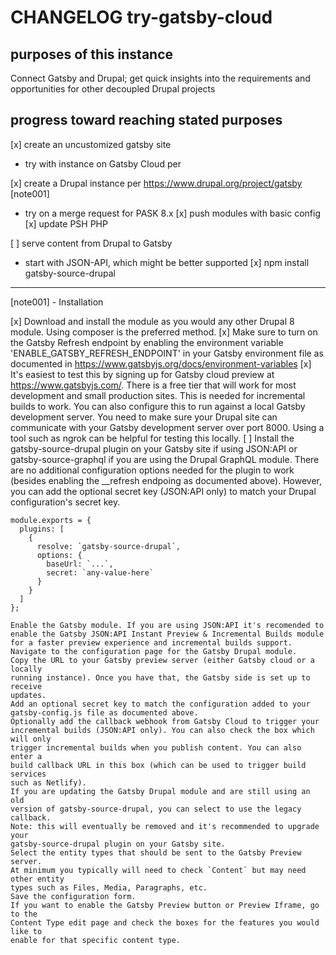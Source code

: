 # CHANGELOG try-gatsby-cloud

## purposes of this instance

Connect Gatsby and Drupal; get quick insights into the requirements and opportunities for other decoupled Drupal projects

## progress toward reaching stated purposes

[x] create an uncustomized gatsby site
  - try with instance on Gatsby Cloud per 

[x] create a Drupal instance per https://www.drupal.org/project/gatsby [note001]
  - try on a merge request for PASK 8.x
    [x] push modules with basic config
    [x] update PSH PHP

[ ] serve content from Drupal to Gatsby
  - start with JSON-API, which might be better supported
    [x] npm install gatsby-source-drupal

---

[note001] - Installation

  [x] Download and install the module as you would any other Drupal 8 module. Using composer is the preferred method.
  [x] Make sure to turn on the Gatsby Refresh endpoint by enabling the environment variable 'ENABLE_GATSBY_REFRESH_ENDPOINT' in your Gatsby environment file as documented in https://www.gatsbyjs.org/docs/environment-variables
  [x] It's easiest to test this by signing up for Gatsby cloud preview at https://www.gatsbyjs.com/. There is a free tier that will work for most development and small production sites. This is needed for incremental builds to work. You can also configure this to run against a local Gatsby development server. You need to make sure your Drupal site can communicate with your Gatsby development server over port 8000. Using a tool such as ngrok can be helpful for testing this locally.
  [ ] Install the gatsby-source-drupal plugin on your Gatsby site if using JSON:API
    or gatsby-source-graphql if you are using the Drupal GraphQL module. There are
    no additional configuration options needed for the plugin to work (besides
    enabling the __refresh endpoing as documented above). However, you
    can add the optional secret key (JSON:API only) to match your Drupal
    configuration's secret key.

    module.exports = {
      plugins: [
        {
          resolve: `gatsby-source-drupal`,
          options: {
            baseUrl: `...`,
            secret: `any-value-here`
          }
        }
      ]
    };

    Enable the Gatsby module. If you are using JSON:API it's recomended to
    enable the Gatsby JSON:API Instant Preview & Incremental Builds module for a faster preview experience and incremental builds support.
    Navigate to the configuration page for the Gatsby Drupal module.
    Copy the URL to your Gatsby preview server (either Gatsby cloud or a locally
    running instance). Once you have that, the Gatsby side is set up to receive
    updates.
    Add an optional secret key to match the configuration added to your
    gatsby-config.js file as documented above.
    Optionally add the callback webhook from Gatsby Cloud to trigger your
    incremental builds (JSON:API only). You can also check the box which will only
    trigger incremental builds when you publish content. You can also enter a
    build callback URL in this box (which can be used to trigger build services
    such as Netlify).
    If you are updating the Gatsby Drupal module and are still using an old
    version of gatsby-source-drupal, you can select to use the legacy callback.
    Note: this will eventually be removed and it's recommended to upgrade your
    gatsby-source-drupal plugin on your Gatsby site.
    Select the entity types that should be sent to the Gatsby Preview server.
    At minimum you typically will need to check `Content` but may need other entity
    types such as Files, Media, Paragraphs, etc.
    Save the configuration form.
    If you want to enable the Gatsby Preview button or Preview Iframe, go to the
    Content Type edit page and check the boxes for the features you would like to
    enable for that specific content type.
